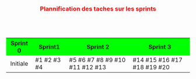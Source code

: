 
<div style="margin: 100px auto;" >

<h3 style="color:red;text-align:center;margin-bottom:70px;">Plannification des taches sur les sprints</h3>
<table width="800px" cellspacing="0" cellpadding="0">
    <tr bgcolor="#00FF00">
      <th>Sprint 0</th>
      <th>Sprint1</th>
      <th>Sprint 2</th>
      <th>Sprint 3 </th>
    </tr>
    <tr>
         <td align="center">  Initiale </td>
         <td> #1  #2 #3 #4</td>
         <td> #5  #6 #7 #8 #9 #10 #11 #12 #13 </td>
         <td> #14  #15 #16 #17 #18 #19 #20  </td>
    </tr>
</table>
</div>
